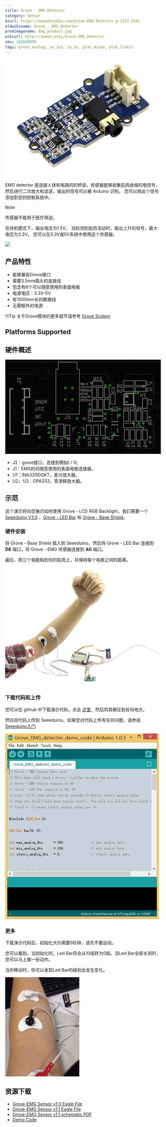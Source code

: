 ```yaml
---
title: Grove - EMG Detector
category: Sensor
bzurl: https://seeedstudio.com/Grove-EMG-Detector-p-1737.html
oldwikiname: Grove_-_EMG_Detector
prodimagename: Emg_product.jpg
wikiurl: http://seeed.wiki/Grove-EMG_Detector
sku: 101020058
tags: grove_analog, io_3v3, io_5v, plat_duino, plat_linkit
---
```


![](https://raw.githubusercontent.com/SeeedDocument/Grove-EMG_Detector/master/img/Emg_product.jpg)

 EMG detector 是连接人体和电路的的桥梁，传感器能够收集肌肉收缩的电信号，然后进行二次放大和滤波，输出的信号可以被 Arduino 识别。 您可以把此个信号添加到您的控制系统中。

<div class="admonition danger">
<p class="admonition-title">Note</p>
传感器不能用于医疗用途。
</div>

在待机模式下，输出电压为1.5V。 当检测到肌肉活动时，输出上升的信号，最大电压为3.3V。 您可以在3.3V或5V系统中使用这个传感器。

[![](https://github.com/SeeedDocument/wiki_chinese/raw/master/docs/images/click_to_buy.PNG)](https://item.taobao.com/item.htm?spm=a1z10.3-c.w4002-11172317909.10.106e3452xLJRXV&id=45476931120)

产品特性
--------


- 能够兼容Grove接口
- 需要3.5mm插头的连接线
- 包含有6个可以随意使用的表面电极
- 电源电压：3.3V-5V
- 有1000mm长的数据线
- 无需额外的电源

!!!Tip
    关于Grove模块的更多细节请参考 [Grove System](http://seeed.wiki/Grove_System/)

Platforms Supported
-------------------

硬件概述
------------------

![](https://raw.githubusercontent.com/SeeedDocument/Grove-EMG_Detector/master/img/Grove_EMG_detector.jpg)


- J2：grove接口，连接到模拟I / O;
- J1：EMG的可随意使用的表面电极连接器。
- U1：INA331IDGKT，差分放大器。
- U2，U3：OPA333，零漂移放大器。

示范
-------------




这个演示将向您展示如何使用 Grove - LCD RGB Backlight，我们需要一个 [Seeeduino V3.0](https://item.taobao.com/item.htm?spm=a1z10.3-c.w4002-11172317909.9.3ff19e11rndqnS&id=45721222112) ，[Grove - LED Bar](https://item.taobao.com/item.htm?spm=a1z10.3-c.w4002-11172317909.9.398f735cz1ZKTs&id=520900900588) 和 [Grove - Base Shield](https://item.taobao.com/item.htm?spm=a1z10.3-c.w4002-11172317909.10.3ff19e11crrag2&id=520233320144)。

### 硬件安装

将 Grove - Base Shield 插入到 Seeeduino，然后将 Grove - LED Bar 连接到 **D8** 端口，将 Grove - EMG 传感器连接到 **A0** 端口。

最后，把三个电极粘到你的肌肉上，并保持每个电极之间的距离。

![](https://raw.githubusercontent.com/SeeedDocument/Grove-EMG_Detector/master/img/Emg_connect.jpg)

### 下载代码和上传

您可以在 github 中下载演示代码，点击
[这里](https://github.com/Seeed-Studio/Grove_EMG_detector_demo_code/)，然后将其解压到任何地方。

然后将代码上传到 Seeeduino，如果您对代码上传有任何问题，请参阅
  [Seeeduino入门](http://seeed.wiki/Getting_Started_with_Seeeduino/)

![](https://raw.githubusercontent.com/SeeedDocument/Grove-EMG_Detector/master/img/Emg_ide.png)

### 更多

下载演示代码后，初始化大约需要5秒钟，请先不要运动。

您可以看到，当初始化时，Led Bar将会从10级转为0级。当Led Bar全部关闭时，您可以马上做一些动作。

当你移动时，你可以发现Led Bar的级别会发生变化。

![](https://raw.githubusercontent.com/SeeedDocument/Grove-EMG_Detector/master/img/Grove_emg_demo_2.gif)

资源下载
--------

-   [Grove-EMG Sensor v1.0 Eagle File](https://raw.githubusercontent.com/SeeedDocument/Grove-EMG_Detector/master/res/Grove-EMG_Sensor_v1.0.zip)
-   [Grove-EMG Sensor v1.1 Eagle File](https://raw.githubusercontent.com/SeeedDocument/Grove-EMG_Detector/master/res/Grove-EMG_Sensor_v1.1_Eagle.zip)
-   [Grove-EMG Sensor v1.1 schematic PDF](https://raw.githubusercontent.com/SeeedDocument/Grove-EMG_Detector/master/res/Grove-EMG_Sensor_v1.1_SCH.pdf)
-   [Demo Code](https://github.com/Seeed-Studio/Grove_EMG_detector_demo_code)

<!-- This Markdown file was created from http://www.seeedstudio.com/wiki/Grove_-_EMG_Detector -->
